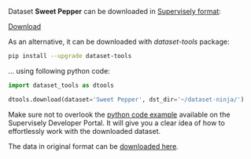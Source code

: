 Dataset **Sweet Pepper** can be downloaded in [Supervisely format](https://developer.supervisely.com/api-references/supervisely-annotation-json-format):

 [Download](https://assets.supervisely.com/supervisely-supervisely-assets-public/teams_storage/m/x/1y/TcwlrrHCvMoLO1ud2zwCrGrWg9sChWjmRtzXlA1uOagXC35gw78kFMHitrh9MDSRTaYczDvK08pKVLHCMFgbIyxf45ZpaORHFh1aBO9rM7tbtunao3TpT8enS4Cq.tar)

As an alternative, it can be downloaded with *dataset-tools* package:
``` bash
pip install --upgrade dataset-tools
```

... using following python code:
``` python
import dataset_tools as dtools

dtools.download(dataset='Sweet Pepper', dst_dir='~/dataset-ninja/')
```
Make sure not to overlook the [python code example](https://developer.supervisely.com/getting-started/python-sdk-tutorials/iterate-over-a-local-project) available on the Supervisely Developer Portal. It will give you a clear idea of how to effortlessly work with the downloaded dataset.

The data in original format can be [downloaded here](https://www.kaggle.com/datasets/lemontyc/sweet-pepper/download?datasetVersionNumber=1).